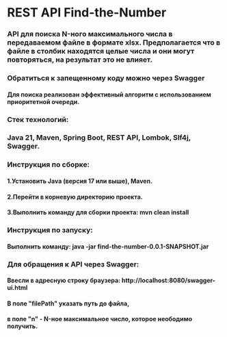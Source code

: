 # REST API Find-the-Number

### API для поиска N-ного максимального числа в передаваемом файле в формате xlsx. Предполагается что в файле в столбик находятся целые числа и они могут повторяться, на результат это не влияет. 
### Обратиться к запещенному коду можно через Swagger

#### Для поиска реализован эффективный алгоритм с использованием приоритетной очереди.

### Стек технологий:
### Java 21, Maven, Spring Boot, REST API, Lombok, Slf4j, Swagger.


### Инструкция по сборке:

#### 1.Установить Java (версия 17 или выше), Maven.
#### 2.Перейти в корневую директорию проекта.
#### 3.Выполнить команду для сборки проекта: mvn clean install

### Инструкция по запуску:

#### Выполнить команду: java -jar find-the-number-0.0.1-SNAPSHOT.jar

### Для обращения к API через Swagger:

#### Ввесли в адресную строку браузера:    http://localhost:8080/swagger-ui.html

#### В поле "filePath" указать путь до файла, 
#### в поле "n" - N-ное максимальное число, которое неободимо получить.
